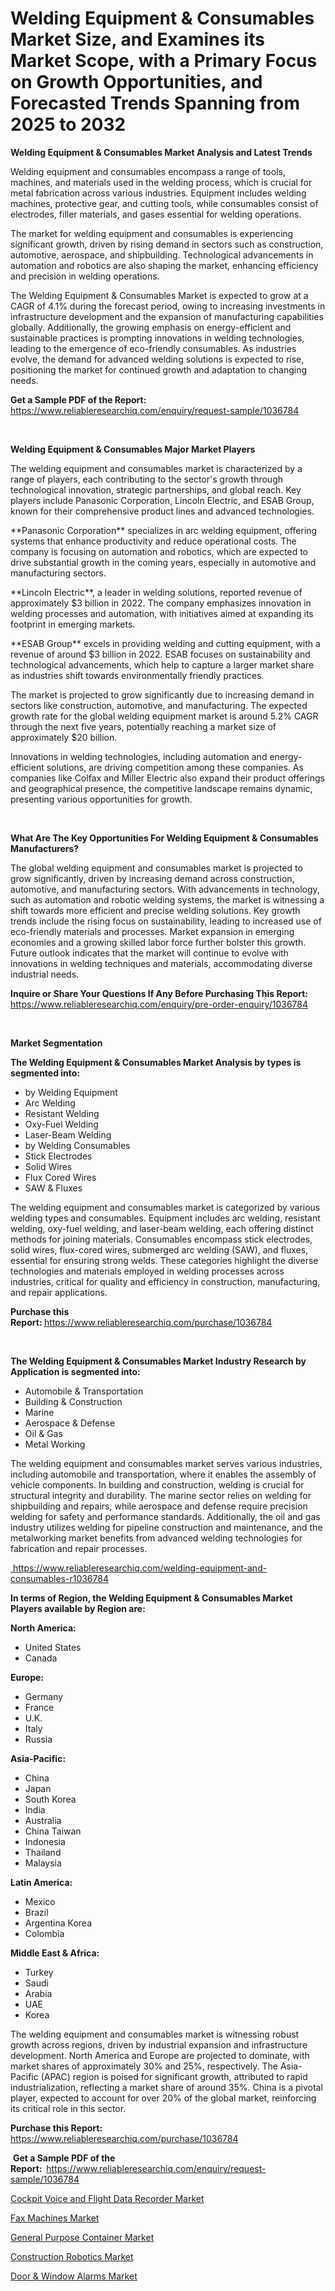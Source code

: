 <p><h1>Welding Equipment & Consumables Market Size, and Examines its Market Scope, with a Primary Focus on Growth Opportunities, and Forecasted Trends Spanning from 2025 to 2032</h1></p><p><strong>Welding Equipment & Consumables Market Analysis and Latest Trends</strong></p>
<p><p>Welding equipment and consumables encompass a range of tools, machines, and materials used in the welding process, which is crucial for metal fabrication across various industries. Equipment includes welding machines, protective gear, and cutting tools, while consumables consist of electrodes, filler materials, and gases essential for welding operations. </p><p>The market for welding equipment and consumables is experiencing significant growth, driven by rising demand in sectors such as construction, automotive, aerospace, and shipbuilding. Technological advancements in automation and robotics are also shaping the market, enhancing efficiency and precision in welding operations. </p><p>The Welding Equipment & Consumables Market is expected to grow at a CAGR of 4.1% during the forecast period, owing to increasing investments in infrastructure development and the expansion of manufacturing capabilities globally. Additionally, the growing emphasis on energy-efficient and sustainable practices is prompting innovations in welding technologies, leading to the emergence of eco-friendly consumables. As industries evolve, the demand for advanced welding solutions is expected to rise, positioning the market for continued growth and adaptation to changing needs.</p></p>
<p><strong>Get a Sample PDF of the Report:&nbsp;</strong> <a href="https://www.reliableresearchiq.com/enquiry/request-sample/1036784?utm_campaign=1123&utm_medium=2&utm_source=Github&utm_content=ia&utm_term=21022025&utm_id=welding-equipment-consumables">https://www.reliableresearchiq.com/enquiry/request-sample/1036784</a></p>
<p>&nbsp;</p>
<p><strong>Welding Equipment & Consumables Major Market Players</strong></p>
<p><p>The welding equipment and consumables market is characterized by a range of players, each contributing to the sector's growth through technological innovation, strategic partnerships, and global reach. Key players include Panasonic Corporation, Lincoln Electric, and ESAB Group, known for their comprehensive product lines and advanced technologies.</p><p>**Panasonic Corporation** specializes in arc welding equipment, offering systems that enhance productivity and reduce operational costs. The company is focusing on automation and robotics, which are expected to drive substantial growth in the coming years, especially in automotive and manufacturing sectors. </p><p>**Lincoln Electric**, a leader in welding solutions, reported revenue of approximately $3 billion in 2022. The company emphasizes innovation in welding processes and automation, with initiatives aimed at expanding its footprint in emerging markets.</p><p>**ESAB Group** excels in providing welding and cutting equipment, with a revenue of around $3 billion in 2022. ESAB focuses on sustainability and technological advancements, which help to capture a larger market share as industries shift towards environmentally friendly practices.</p><p>The market is projected to grow significantly due to increasing demand in sectors like construction, automotive, and manufacturing. The expected growth rate for the global welding equipment market is around 5.2% CAGR through the next five years, potentially reaching a market size of approximately $20 billion.</p><p>Innovations in welding technologies, including automation and energy-efficient solutions, are driving competition among these companies. As companies like Colfax and Miller Electric also expand their product offerings and geographical presence, the competitive landscape remains dynamic, presenting various opportunities for growth.</p></p>
<p>&nbsp;</p>
<p><strong>What Are The Key Opportunities For Welding Equipment & Consumables Manufacturers?</strong></p>
<p><p>The global welding equipment and consumables market is projected to grow significantly, driven by increasing demand across construction, automotive, and manufacturing sectors. With advancements in technology, such as automation and robotic welding systems, the market is witnessing a shift towards more efficient and precise welding solutions. Key growth trends include the rising focus on sustainability, leading to increased use of eco-friendly materials and processes. Market expansion in emerging economies and a growing skilled labor force further bolster this growth. Future outlook indicates that the market will continue to evolve with innovations in welding techniques and materials, accommodating diverse industrial needs.</p></p>
<p><strong>Inquire or Share Your Questions If Any Before Purchasing This Report:</strong> <a href="https://www.reliableresearchiq.com/enquiry/pre-order-enquiry/1036784?utm_campaign=1123&utm_medium=2&utm_source=Github&utm_content=ia&utm_term=21022025&utm_id=welding-equipment-consumables">https://www.reliableresearchiq.com/enquiry/pre-order-enquiry/1036784</a></p>
<p>&nbsp;</p>
<p><strong>Market Segmentation</strong></p>
<p><strong>The Welding Equipment & Consumables Market Analysis by types is segmented into:</strong></p>
<p><ul><li>by Welding Equipment</li><li>Arc Welding</li><li>Resistant Welding</li><li>Oxy-Fuel Welding</li><li>Laser-Beam Welding</li><li>by Welding Consumables</li><li>Stick Electrodes</li><li>Solid Wires</li><li>Flux Cored Wires</li><li>SAW & Fluxes</li></ul></p>
<p><p>The welding equipment and consumables market is categorized by various welding types and consumables. Equipment includes arc welding, resistant welding, oxy-fuel welding, and laser-beam welding, each offering distinct methods for joining materials. Consumables encompass stick electrodes, solid wires, flux-cored wires, submerged arc welding (SAW), and fluxes, essential for ensuring strong welds. These categories highlight the diverse technologies and materials employed in welding processes across industries, critical for quality and efficiency in construction, manufacturing, and repair applications.</p></p>
<p><strong>Purchase this Report:&nbsp;</strong><a href="https://www.reliableresearchiq.com/purchase/1036784?utm_campaign=1123&utm_medium=2&utm_source=Github&utm_content=ia&utm_term=21022025&utm_id=welding-equipment-consumables">https://www.reliableresearchiq.com/purchase/1036784</a></p>
<p>&nbsp;</p>
<p><strong>The Welding Equipment & Consumables Market Industry Research by Application is segmented into:</strong></p>
<p><ul><li>Automobile & Transportation</li><li>Building & Construction</li><li>Marine</li><li>Aerospace & Defense</li><li>Oil & Gas</li><li>Metal Working</li></ul></p>
<p><p>The welding equipment and consumables market serves various industries, including automobile and transportation, where it enables the assembly of vehicle components. In building and construction, welding is crucial for structural integrity and durability. The marine sector relies on welding for shipbuilding and repairs, while aerospace and defense require precision welding for safety and performance standards. Additionally, the oil and gas industry utilizes welding for pipeline construction and maintenance, and the metalworking market benefits from advanced welding technologies for fabrication and repair processes.</p></p>
<p><a href="https://www.reliableresearchiq.com/welding-equipment-and-consumables-r1036784?utm_campaign=1123&utm_medium=2&utm_source=Github&utm_content=ia&utm_term=21022025&utm_id=welding-equipment-consumables">&nbsp;https://www.reliableresearchiq.com/welding-equipment-and-consumables-r1036784</a></p>
<p><strong>In terms of Region, the Welding Equipment & Consumables Market Players available by Region are:</strong></p>
<p>
    <p> <strong> North America: </strong>
        <ul>
            <li>United States</li>
            <li>Canada</li>
        </ul>
        </p> 
    <p> <strong> Europe: </strong>
        <ul>
            <li>Germany</li>
            <li>France</li>
            <li>U.K.</li>
            <li>Italy</li>
            <li>Russia</li>
        </ul>
        </p> 
    <p> <strong> Asia-Pacific: </strong>
        <ul>
            <li>China</li>
            <li>Japan</li>
            <li>South Korea</li>
            <li>India</li>
            <li>Australia</li>
            <li>China Taiwan</li>
            <li>Indonesia</li>
            <li>Thailand</li>
            <li>Malaysia</li>
        </ul>
        </p> 
    <p> <strong> Latin America: </strong>
        <ul>
            <li>Mexico</li>
            <li>Brazil</li>
            <li>Argentina Korea</li>
            <li>Colombia</li>
        </ul>
        </p> 
    <p> <strong> Middle East & Africa: </strong>
        <ul>
            <li>Turkey</li>
            <li>Saudi</li>
            <li>Arabia</li>
            <li>UAE</li>
            <li>Korea</li>
        </ul>
    </p>
    </p>
<p><p>The welding equipment and consumables market is witnessing robust growth across regions, driven by industrial expansion and infrastructure development. North America and Europe are projected to dominate, with market shares of approximately 30% and 25%, respectively. The Asia-Pacific (APAC) region is poised for significant growth, attributed to rapid industrialization, reflecting a market share of around 35%. China is a pivotal player, expected to account for over 20% of the global market, reinforcing its critical role in this sector.</p></p>
<p><strong>Purchase this Report: </strong><a href="https://www.reliableresearchiq.com/purchase/1036784?utm_campaign=1123&utm_medium=2&utm_source=Github&utm_content=ia&utm_term=21022025&utm_id=welding-equipment-consumables">https://www.reliableresearchiq.com/purchase/1036784</a></p>
<p>&nbsp;<strong>Get a Sample PDF of the Report:&nbsp;&nbsp;</strong><a href="https://www.reliableresearchiq.com/enquiry/request-sample/1036784?utm_campaign=1123&utm_medium=2&utm_source=Github&utm_content=ia&utm_term=21022025&utm_id=welding-equipment-consumables">https://www.reliableresearchiq.com/enquiry/request-sample/1036784</a></p>
<p><strong></strong></p>
<p><p><a href="https://github.com/bulkagumanvv/Market-Research-Report-List-1/blob/main/cockpit-voice-and-flight-data-recorder-market.md?utm_campaign=1123&utm_medium=2&utm_source=Github&utm_content=ia&utm_term=21022025&utm_id=welding-equipment-consumables">Cockpit Voice and Flight Data Recorder Market</a></p><p><a href="https://github.com/awtryooleycp/Market-Research-Report-List-1/blob/main/fax-machines-market.md?utm_campaign=1123&utm_medium=2&utm_source=Github&utm_content=ia&utm_term=21022025&utm_id=welding-equipment-consumables">Fax Machines Market</a></p><p><a href="https://github.com/kenecezuena8/Market-Research-Report-List-1/blob/main/general-purpose-container-market.md?utm_campaign=1123&utm_medium=2&utm_source=Github&utm_content=ia&utm_term=21022025&utm_id=welding-equipment-consumables">General Purpose Container Market</a></p><p><a href="https://github.com/shamyzinniwl/Market-Research-Report-List-1/blob/main/construction-robotics-market.md?utm_campaign=1123&utm_medium=2&utm_source=Github&utm_content=ia&utm_term=21022025&utm_id=welding-equipment-consumables">Construction Robotics Market</a></p><p><a href="https://github.com/kalsirollija/Market-Research-Report-List-1/blob/main/door-window-alarms-market.md?utm_campaign=1123&utm_medium=2&utm_source=Github&utm_content=ia&utm_term=21022025&utm_id=welding-equipment-consumables">Door & Window Alarms Market</a></p></p>